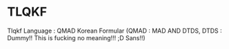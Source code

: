# TLQKF
Tlqkf Language : QMAD Korean Formular  (QMAD : MAD AND DTDS,  DTDS : Dummy!! This is fucking no meaning!!! ;D Sans!!)
